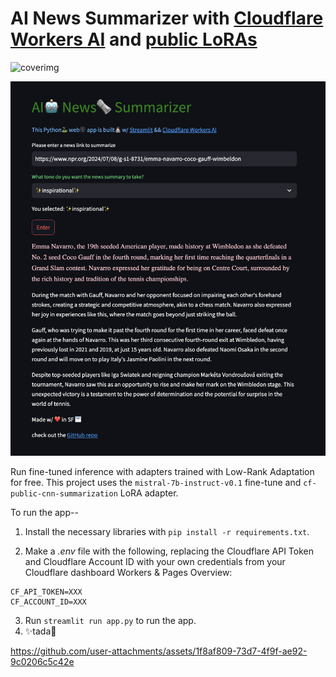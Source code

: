 # AI News Summarizer with [Cloudflare Workers AI](https://ai.cloudflare.com/) and [public LoRAs](https://developers.cloudflare.com/workers-ai/fine-tunes/public-loras/)
<img width="1294" alt="coverimg" src="https://github.com/user-attachments/assets/a9b9920b-a2a8-460f-95f2-6e919b397a78">

![app](app.png)

Run fine-tuned inference with adapters trained with Low-Rank Adaptation for free.
This project uses the `mistral-7b-instruct-v0.1` fine-tune and `cf-public-cnn-summarization` LoRA adapter.

To run the app--
1. Install the necessary libraries with `pip install -r requirements.txt`.

2. Make a <em>.env</em> file with the following, replacing the Cloudflare API Token and Cloudflare Account ID with your own credentials from your Cloudflare dashboard Workers & Pages Overview:
```
CF_API_TOKEN=XXX
CF_ACCOUNT_ID=XXX
```
3. Run `streamlit run app.py` to run the app.
4. ✨tada🎉


https://github.com/user-attachments/assets/1f8af809-73d7-4f9f-ae92-9c0206c5c42e

